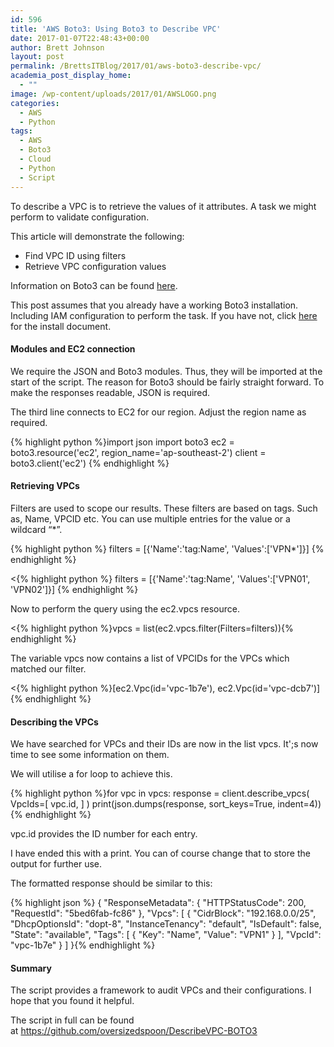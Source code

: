 ```yaml
---
id: 596
title: 'AWS Boto3: Using Boto3 to Describe VPC'
date: 2017-01-07T22:48:43+00:00
author: Brett Johnson
layout: post
permalink: /BrettsITBlog/2017/01/aws-boto3-describe-vpc/
academia_post_display_home:
  - ""
image: /wp-content/uploads/2017/01/AWSLOGO.png
categories:
  - AWS
  - Python
tags:
  - AWS
  - Boto3
  - Cloud
  - Python
  - Script
---
```


To describe a VPC is to retrieve the values of it attributes. A task we might perform to validate configuration.

This article will demonstrate the following:

  * Find VPC ID using filters
  * Retrieve VPC configuration values

Information on Boto3 can be found [here](http://boto3.readthedocs.io/en/latest/index.html).

This post assumes that you already have a working Boto3 installation. Including IAM configuration to perform the task. If you have not, click [here](https://boto3.readthedocs.io/en/latest/guide/quickstart.html) for the install document.

#### Modules and EC2 connection

We require the JSON and Boto3 modules. Thus, they will be imported at the start of the script. The reason for Boto3 should be fairly straight forward. To make the responses readable, JSON is required.

The third line connects to EC2 for our region. Adjust the region name as required.

{% highlight python %}import json
import boto3
ec2 = boto3.resource('ec2', region_name='ap-southeast-2')
client = boto3.client('ec2')
{% endhighlight %}

#### Retrieving VPCs

Filters are used to scope our results. These filters are based on tags. Such as, Name, VPCID etc. You can use multiple entries for the value or a wildcard &#8220;*&#8221;.

{% highlight python %}
filters = [{'Name':'tag:Name', 'Values':['VPN*']}]
{% endhighlight %}

<{% highlight python %}
filters = [{'Name':'tag:Name', 'Values':['VPN01', 'VPN02']}]
{% endhighlight %}

Now to perform the query using the ec2.vpcs resource.

<{% highlight python %}vpcs = list(ec2.vpcs.filter(Filters=filters)){% endhighlight %}

The variable vpcs now contains a list of VPCIDs for the VPCs which matched our filter.

<{% highlight python %}[ec2.Vpc(id='vpc-1b7e'), ec2.Vpc(id='vpc-dcb7')]{% endhighlight %}

#### Describing the VPCs

We have searched for VPCs and their IDs are now in the list vpcs. It';s now time to see some information on them.

We will utilise a for loop to achieve this.

{% highlight python %}for vpc in vpcs:
    response = client.describe_vpcs(
        VpcIds=[
            vpc.id,
        ]
    )
    print(json.dumps(response, sort_keys=True, indent=4)){% endhighlight %}

vpc.id provides the ID number for each entry.

I have ended this with a print. You can of course change that to store the output for further use.

The formatted response should be similar to this:

{% highlight json %}
{
    "ResponseMetadata": {
        "HTTPStatusCode": 200,
        "RequestId": "5bed6fab-fc86"
    },
    "Vpcs": [
        {
            "CidrBlock": "192.168.0.0/25",
            "DhcpOptionsId": "dopt-8",
            "InstanceTenancy": "default",
            "IsDefault": false,
            "State": "available",
            "Tags": [
                {
                    "Key": "Name",
                    "Value": "VPN1"
                }
            ],
            "VpcId": "vpc-1b7e"
        }
    ]
}{% endhighlight %}

#### Summary

The script provides a framework to audit VPCs and their configurations. I hope that you found it helpful.

The script in full can be found at https://github.com/oversizedspoon/DescribeVPC-BOTO3